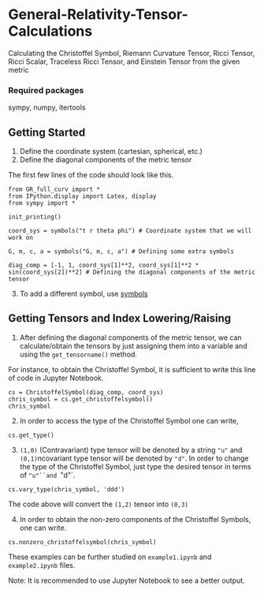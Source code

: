 # General-Relativity-Tensor-Calculations

Calculating the Christoffel Symbol, Riemann Curvature Tensor, Ricci Tensor, Ricci Scalar, Traceless Ricci Tensor, and Einstein Tensor from the given metric

### Required packages
sympy, numpy, itertools

## Getting Started

1. Define the coordinate system (cartesian, spherical, etc.) 
2. Define the diagonal components of the metric tensor

The first few lines of the code should look like this.

```
from GR_full_curv import *
from IPython.display import Latex, display
from sympy import *

init_printing()

coord_sys = symbols("t r theta phi") # Coordinate system that we will work on 

G, m, c, a = symbols("G, m, c, a") # Defining some extra symbols

diag_comp = [-1, 1, coord_sys[1]**2, coord_sys[1]**2 * sin(coord_sys[2])**2] # Defining the diagonal components of the metric tensor
```

3. To add a different symbol, use [symbols](https://docs.sympy.org/latest/tutorial/basic_operations.html)

## Getting Tensors and Index Lowering/Raising

1. After defining the diagonal components of the metric tensor, we can calculate/obtain the tensors by just assigning them into a variable and using the `get_tensorname()` method.

For instance, to obtain the Christoffel Symbol, it is sufficient to write this line of code in Jupyter Notebook.

```
cs = ChristoffelSymbol(diag_comp, coord_sys)
chris_symbol = cs.get_christoffelsymbol()
chris_symbol
```

2. In order to access the type of the Christoffel Symbol one can write,

`cs.get_type()`

3. `(1,0)` (Contravariant) type tensor will be denoted by a string `"u"` and `(0,1)`ncovariant type tensor will be denoted by `"d"`. In order to change the type of the Christoffel Symbol, just type the desired tensor in terms of `"u"``and `"d"`.

`cs.vary_type(chris_symbol, 'ddd')`

The code above will convert the `(1,2)` tensor into `(0,3)`

4. In order to obtain the non-zero components of the Christoffel Symbols, one can write.

`cs.nonzero_christoffelsymbol(chris_symbol)`

These examples can be further studied on `example1.ipynb` and `example2.ipynb` files.

Note: It is recommended to use Jupyter Notebook to see a better output.
 
